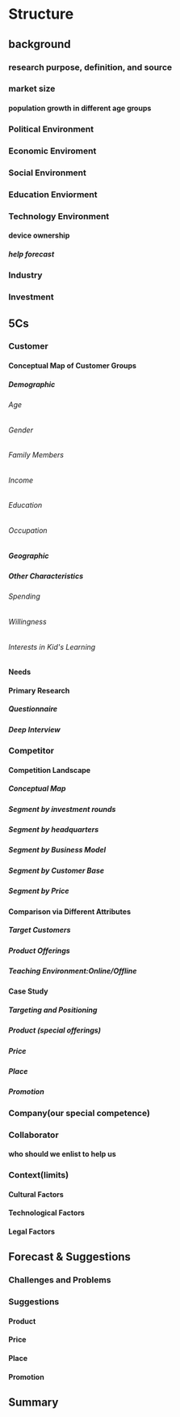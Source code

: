# Structure

## background

### research purpose, definition, and source

### market size

#### population growth in different age groups

### Political Environment

### Economic Enviroment

### Social Environment

### Education Enviorment

### Technology Environment

#### device ownership

##### help forecast

### Industry

### Investment

## 5Cs

### Customer

#### Conceptual Map of Customer Groups

##### Demographic

###### Age

###### Gender

###### Family Members

###### Income

###### Education

###### Occupation

##### Geographic

##### Other Characteristics

###### Spending

###### Willingness

###### Interests in Kid's Learning

#### Needs

#### Primary Research

##### Questionnaire

##### Deep Interview

### Competitor

#### Competition Landscape

##### Conceptual Map

##### Segment by investment rounds

##### Segment by headquarters

##### Segment by Business Model

##### Segment by Customer Base

##### Segment by Price

#### Comparison via Different Attributes

##### Target Customers

##### Product Offerings

##### Teaching Environment:Online/Offline

#### Case Study

##### Targeting and Positioning

##### Product (special offerings)

##### Price

##### Place

##### Promotion

### Company(our special competence)

### Collaborator

#### who should we enlist to help us

### Context(limits)

#### Cultural Factors

#### Technological Factors

#### Legal Factors

## Forecast & Suggestions

### Challenges and Problems

### Suggestions

#### Product

#### Price

#### Place

#### Promotion

## Summary
